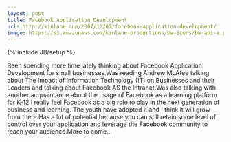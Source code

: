 ```yaml
---
layout: post
title: Facebook Application Development
url: http://kinlane.com/2007/12/07/facebook-application-development/
image: https://s3.amazonaws.com/kinlane-productions/bw-icons/bw-api-a.png
---
```

{% include JB/setup %}
Been spending more time lately thinking about Facebook Application Development for small businesses.Was reading Andrew McAfee talking about The Impact of Information Technology (IT) on Businesses and their Leaders and talking about Facebook AS the Intranet.Was also talking with another acquaintance about the usage of Facebook as a learning platform for K-12.I really feel Facebook as a big role to play in the next generation of business and learning.  The youth have adopted it and I think it will grow from there.Has a lot of potential because you can still retain some level of control over your application and leverage the Facebook community to reach your audience.More to come...